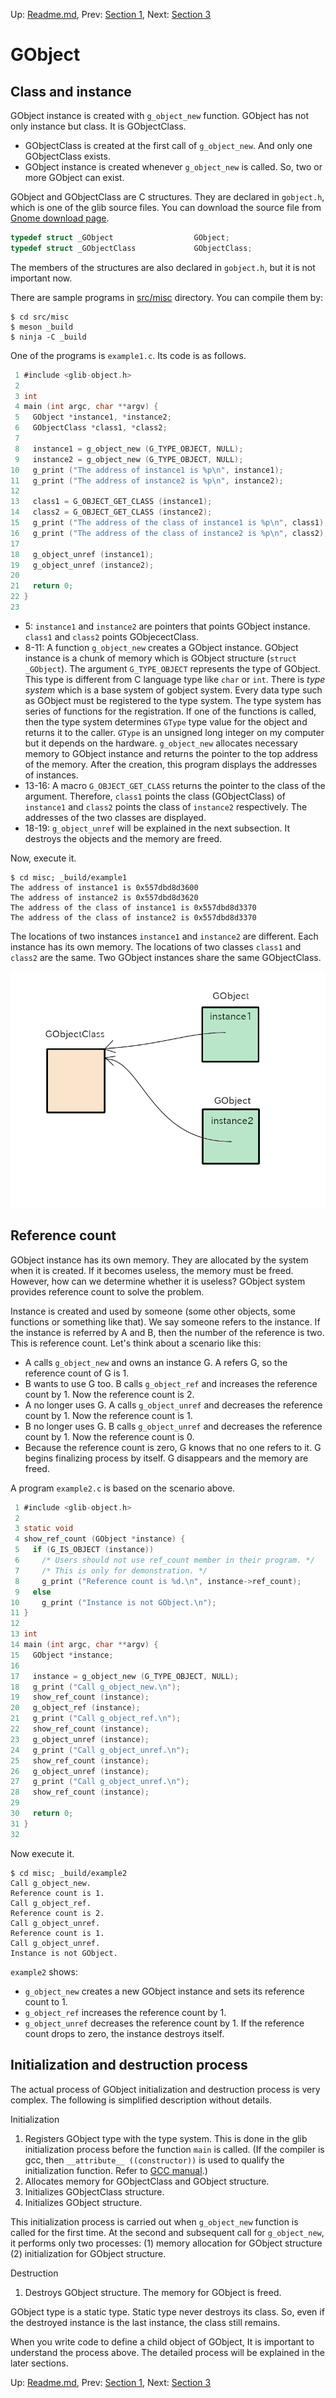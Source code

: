 Up: [Readme.md](../Readme.md),  Prev: [Section 1](sec1.md), Next: [Section 3](sec3.md)

# GObject

## Class and instance

GObject instance is created with `g_object_new` function.
GObject has not only instance but class.
It is GObjectClass.

- GObjectClass is created at the first call of `g_object_new`.
And only one GObjectClass exists.
- GObject instance is created whenever `g_object_new` is called.
So, two or more GObject can exist.

GObject and GObjectClass are C structures.
They are declared in `gobject.h`, which is one of the glib source files.
You can download the source file from [Gnome download page](https://download.gnome.org/sources/glib/).

~~~C
typedef struct _GObject                  GObject;
typedef struct _GObjectClass             GObjectClass;
~~~

The members of the structures are also declared in `gobject.h`, but it is not important now.

There are sample programs in [src/misc](../src/misc) directory.
You can compile them by:

~~~
$ cd src/misc
$ meson _build
$ ninja -C _build
~~~

One of the programs is `example1.c`.
Its code is as follows.

~~~C
 1 #include <glib-object.h>
 2 
 3 int
 4 main (int argc, char **argv) {
 5   GObject *instance1, *instance2;
 6   GObjectClass *class1, *class2;
 7   
 8   instance1 = g_object_new (G_TYPE_OBJECT, NULL);
 9   instance2 = g_object_new (G_TYPE_OBJECT, NULL);
10   g_print ("The address of instance1 is %p\n", instance1);
11   g_print ("The address of instance2 is %p\n", instance2);
12 
13   class1 = G_OBJECT_GET_CLASS (instance1);
14   class2 = G_OBJECT_GET_CLASS (instance2);
15   g_print ("The address of the class of instance1 is %p\n", class1);
16   g_print ("The address of the class of instance2 is %p\n", class2);
17 
18   g_object_unref (instance1);
19   g_object_unref (instance2);
20 
21   return 0;
22 }
23 
~~~

- 5: `instance1` and `instance2` are pointers that points GObject instance.
`class1` and `class2` points GObjecectClass.
- 8-11: A function `g_object_new` creates a GObject instance.
GObject instance is a chunk of memory which is GObject structure (`struct _GObject`).
The argument `G_TYPE_OBJECT` represents the type of GObject.
This type is different from C language type like `char`  or `int`.
There is *type system* which is a base system of gobject system.
Every data type such as GObject must be registered to the type system.
The type system has series of functions for the registration.
If one of the functions is called, then the type system determines `GType` type value for the object and returns it to the caller.
`GType` is an unsigned long integer on my computer but it depends on the hardware.
`g_object_new` allocates necessary memory to GObject instance and returns the pointer to the top address of the memory.
After the creation, this program displays the addresses of instances.
- 13-16: A macro `G_OBJECT_GET_CLASS` returns the pointer to the class of the argument.
Therefore, `class1` points the class (GObjectClass) of `instance1` and `class2` points the class of `instance2` respectively.
The addresses of the two classes are displayed.
- 18-19: `g_object_unref` will be explained in the next subsection.
It destroys the objects and the memory are freed.

Now, execute it.

~~~
$ cd misc; _build/example1
The address of instance1 is 0x557dbd8d3600
The address of instance2 is 0x557dbd8d3620
The address of the class of instance1 is 0x557dbd8d3370
The address of the class of instance2 is 0x557dbd8d3370
~~~

The locations of two instances `instance1` and `instance2` are different.
Each instance has its own memory.
The locations of two classes `class1` and `class2` are the same.
Two GObject instances share the same GObjectClass.

![Class and Instance](../image/class_instance.png)

## Reference count

GObject instance has its own memory.
They are allocated by the system when it is created.
If it becomes useless, the memory must be freed.
However, how can we determine whether it is useless?
GObject system provides reference count to solve the problem.

Instance is created and used by someone (some other objects, some functions or something like that).
We say someone refers to the instance.
If the instance is referred by A and B, then the number of the reference is two.
This is reference count.
Let's think about a scenario like this: 

- A calls `g_object_new` and owns an instance G.
A refers G, so the reference count of G is 1.
- B wants to use G too.
B calls `g_object_ref` and increases the reference count by 1.
Now the reference count is 2.
- A no longer uses G.
A calls `g_object_unref` and decreases the reference count by 1.
Now the reference count is 1.
- B no longer uses G.
B calls `g_object_unref` and decreases the reference count by 1.
Now the reference count is 0.
- Because the reference count is zero, G knows that no one refers to it.
G begins finalizing process by itself.
G disappears and the memory are freed.

A program `example2.c` is based on the scenario above.

~~~C
 1 #include <glib-object.h>
 2 
 3 static void
 4 show_ref_count (GObject *instance) {
 5   if (G_IS_OBJECT (instance))
 6     /* Users should not use ref_count member in their program. */
 7     /* This is only for demonstration. */
 8     g_print ("Reference count is %d.\n", instance->ref_count);
 9   else
10     g_print ("Instance is not GObject.\n");
11 }
12 
13 int
14 main (int argc, char **argv) {
15   GObject *instance;
16   
17   instance = g_object_new (G_TYPE_OBJECT, NULL);
18   g_print ("Call g_object_new.\n");
19   show_ref_count (instance);
20   g_object_ref (instance);
21   g_print ("Call g_object_ref.\n");
22   show_ref_count (instance);
23   g_object_unref (instance);
24   g_print ("Call g_object_unref.\n");
25   show_ref_count (instance);
26   g_object_unref (instance);
27   g_print ("Call g_object_unref.\n");
28   show_ref_count (instance);
29   
30   return 0;
31 }
32 
~~~

Now execute it.

~~~
$ cd misc; _build/example2
Call g_object_new.
Reference count is 1.
Call g_object_ref.
Reference count is 2.
Call g_object_unref.
Reference count is 1.
Call g_object_unref.
Instance is not GObject.
~~~

`example2` shows:

- `g_object_new` creates a new GObject instance and sets its reference count to 1.
- `g_object_ref` increases the reference count by 1.
- `g_object_unref` decreases the reference count by 1.
If the reference count drops to zero, the instance destroys itself.

## Initialization and destruction process

The actual process of GObject initialization and destruction process is very complex.
The following is simplified description without details.

Initialization

1. Registers GObject type with the type system.
This is done in the glib initialization process before the function `main` is called.
(If the compiler is gcc, then `__attribute__ ((constructor))` is used to qualify the initialization function.
Refer to [GCC manual](https://gcc.gnu.org/onlinedocs/gcc-10.2.0/gcc/Common-Function-Attributes.html#Common-Function-Attributes).)
2. Allocates memory for GObjectClass and GObject structure.
3. Initializes GObjectClass structure.
4. Initializes GObject structure.

This initialization process is carried out when `g_object_new` function is called for the first time.
At the second and subsequent call for `g_object_new`, it performs only two processes: (1) memory allocation for GObject structure (2) initialization for GObject structure.

Destruction

1. Destroys GObject structure. The memory for GObject is freed.

GObject type is a static type.
Static type never destroys its class.
So, even if the destroyed instance is the last instance, the class still remains.

When you write code to define a child object of GObject, It is important to understand the process above.
The detailed process will be explained in the later sections.


Up: [Readme.md](../Readme.md),  Prev: [Section 1](sec1.md), Next: [Section 3](sec3.md)
